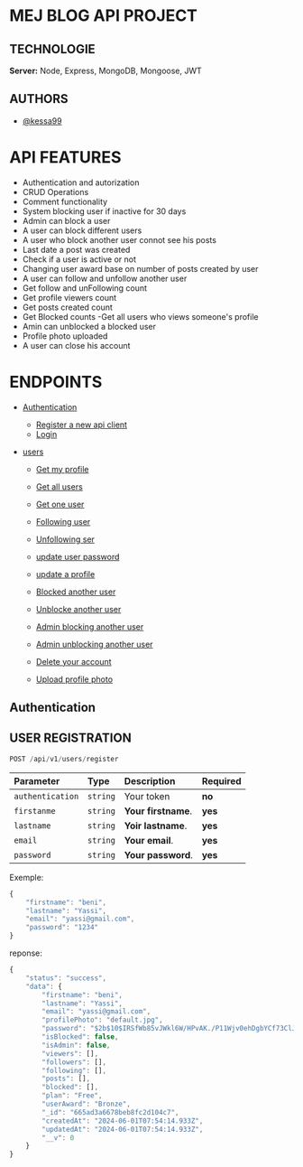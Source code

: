 # MEJ BLOG API PROJECT
## TECHNOLOGIE
__Server:__ Node, Express, MongoDB, Mongoose, JWT

## AUTHORS
- [@kessa99](https://github.com/kessa99)

# API FEATURES
- Authentication and autorization
- CRUD Operations
- Comment functionality
- System blocking user if inactive for 30 days
- Admin can block a user
- A user can block different users
- A user who block another user connot see his posts
- Last date a post was created
- Check if a user is active or not
- Changing user award base on number of posts created by user
- A user can follow and unfollow another user
- Get follow and unFollowing count
- Get profile viewers count
- Get posts created count
- Get Blocked counts
-Get all users who views someone's profile
- Amin can unblocked a blocked user
- Profile photo uploaded
- A user can close his account

# ENDPOINTS

- [Authentication](#authentication)
  - [Register a new api client](https://github.com/kessa99)
  - [Login](https://github.com/kessa99)

- [users](https://github.com/kessa99)
  - [Get my profile](https://github.com/kessa99)
  - [Get all users](https://github.com/kessa99)
  - [Get one user](https://github.com/kessa99)
  - [Following user](https://github.com/kessa99)
  - [Unfollowing ser](https://github.com/kessa99)
  - [update user password](https://github.com/kessa99)
  - [update a profile](https://github.com/kessa99)
  - [Blocked another user](https://github.com/kessa99)

  - [Unblocke another user](https://github.com/kessa99)
  - [Admin blocking another user](https://github.com/kessa99)
  - [Admin unblocking another user](https://github.com/kessa99)
  - [Delete your account](https://github.com/kessa99)
  - [Upload profile photo](https://github.com/kessa99)

## Authentication

## USER REGISTRATION

```javascript
POST /api/v1/users/register
```

| Parameter                  | Type                      | Description                | Required                  |
| :------------------------- | :-------------------------| :------------------------- | :-------------------------|
| `authentication`           | `string`                  | Your token                 |  **no**                   |
| `firstanme`           | `string`                  | **Your firstname**. |  **yes**                       |
| `lastname`           | `string`                  | **Yoir lastname**. |  **yes**                       |
| `email`           | `string`                  | **Your email**. |  **yes**                       |
| `password`           | `string`                  | **Your password**. |  **yes**                       |

Exemple:
```javascript
{
	"firstname": "beni",
	"lastname": "Yassi",
	"email": "yassi@gmail.com",
	"password": "1234"
}
```

reponse:
```javascript
{
	"status": "success",
	"data": {
		"firstname": "beni",
		"lastname": "Yassi",
		"email": "yassi@gmail.com",
		"profilePhoto": "default.jpg",
		"password": "$2b$10$IRSfWb85vJWkl6W/HPvAK./P11Wjv0ehDgbYCf73ClJhE/yDjC0jO",
		"isBlocked": false,
		"isAdmin": false,
		"viewers": [],
		"followers": [],
		"following": [],
		"posts": [],
		"blocked": [],
		"plan": "Free",
		"userAward": "Bronze",
		"_id": "665ad3a6678beb8fc2d104c7",
		"createdAt": "2024-06-01T07:54:14.933Z",
		"updatedAt": "2024-06-01T07:54:14.933Z",
		"__v": 0
	}
}
```